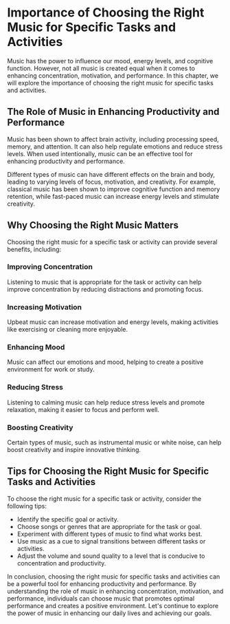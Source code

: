 Importance of Choosing the Right Music for Specific Tasks and Activities
===========================================================================================================================

Music has the power to influence our mood, energy levels, and cognitive function. However, not all music is created equal when it comes to enhancing concentration, motivation, and performance. In this chapter, we will explore the importance of choosing the right music for specific tasks and activities.

The Role of Music in Enhancing Productivity and Performance
-----------------------------------------------------------

Music has been shown to affect brain activity, including processing speed, memory, and attention. It can also help regulate emotions and reduce stress levels. When used intentionally, music can be an effective tool for enhancing productivity and performance.

Different types of music can have different effects on the brain and body, leading to varying levels of focus, motivation, and creativity. For example, classical music has been shown to improve cognitive function and memory retention, while fast-paced music can increase energy levels and stimulate creativity.

Why Choosing the Right Music Matters
------------------------------------

Choosing the right music for a specific task or activity can provide several benefits, including:

### Improving Concentration

Listening to music that is appropriate for the task or activity can help improve concentration by reducing distractions and promoting focus.

### Increasing Motivation

Upbeat music can increase motivation and energy levels, making activities like exercising or cleaning more enjoyable.

### Enhancing Mood

Music can affect our emotions and mood, helping to create a positive environment for work or study.

### Reducing Stress

Listening to calming music can help reduce stress levels and promote relaxation, making it easier to focus and perform well.

### Boosting Creativity

Certain types of music, such as instrumental music or white noise, can help boost creativity and inspire innovative thinking.

Tips for Choosing the Right Music for Specific Tasks and Activities
-------------------------------------------------------------------

To choose the right music for a specific task or activity, consider the following tips:

* Identify the specific goal or activity.
* Choose songs or genres that are appropriate for the task or goal.
* Experiment with different types of music to find what works best.
* Use music as a cue to signal transitions between different tasks or activities.
* Adjust the volume and sound quality to a level that is conducive to concentration and productivity.

In conclusion, choosing the right music for specific tasks and activities can be a powerful tool for enhancing productivity and performance. By understanding the role of music in enhancing concentration, motivation, and performance, individuals can choose music that promotes optimal performance and creates a positive environment. Let's continue to explore the power of music in enhancing our daily lives and achieving our goals.
